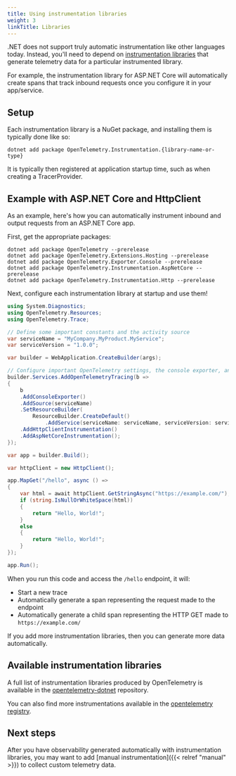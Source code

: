 ```yaml
---
title: Using instrumentation libraries
weight: 3
linkTitle: Libraries
---
```


.NET does not support truly automatic instrumentation like other languages today. Instead, you'll need to depend on
[instrumentation libraries](https://opentelemetry.io/docs/reference/specification/glossary/#instrumentation-library)
that generate telemetry data for a particular instrumented library.

For example, the instrumentation library for ASP.NET Core will automatically create spans that track inbound requests
once you configure it in your app/service.

## Setup

Each instrumentation library is a NuGet package, and installing them is typically done like so:

```
dotnet add package OpenTelemetry.Instrumentation.{library-name-or-type}
```

It is typically then registered at application startup time, such as when creating a TracerProvider.

## Example with ASP.NET Core and HttpClient

As an example, here's how you can automatically instrument inbound and output requests from an ASP.NET Core app.

First, get the appropriate packages:

```console
dotnet add package OpenTelemetry --prerelease
dotnet add package OpenTelemetry.Extensions.Hosting --prerelease
dotnet add package OpenTelemetry.Exporter.Console --prerelease
dotnet add package OpenTelemetry.Instrumentation.AspNetCore --prerelease
dotnet add package OpenTelemetry.Instrumentation.Http --prerelease
```

Next, configure each instrumentation library at startup and use them!

```csharp
using System.Diagnostics;
using OpenTelemetry.Resources;
using OpenTelemetry.Trace;

// Define some important constants and the activity source
var serviceName = "MyCompany.MyProduct.MyService";
var serviceVersion = "1.0.0";

var builder = WebApplication.CreateBuilder(args);

// Configure important OpenTelemetry settings, the console exporter, and automatic instrumentation
builder.Services.AddOpenTelemetryTracing(b =>
{
    b
    .AddConsoleExporter()
    .AddSource(serviceName)
    .SetResourceBuilder(
        ResourceBuilder.CreateDefault()
            .AddService(serviceName: serviceName, serviceVersion: serviceVersion))
    .AddHttpClientInstrumentation()
    .AddAspNetCoreInstrumentation();
});

var app = builder.Build();

var httpClient = new HttpClient();

app.MapGet("/hello", async () =>
{
    var html = await httpClient.GetStringAsync("https://example.com/");
    if (string.IsNullOrWhiteSpace(html))
    {
        return "Hello, World!";
    }
    else
    {
        return "Hello, World!";
    }
});

app.Run();
```

When you run this code and access the `/hello` endpoint, it will:

* Start a new trace
* Automatically generate a span representing the request made to the endpoint
* Automatically generate a child span representing the HTTP GET made to `https://example.com/`

If you add more instrumentation libraries, then you can generate more data automatically.

## Available instrumentation libraries

A full list of instrumentation libraries produced by OpenTelemetry is available in the
[opentelemetry-dotnet](https://github.com/open-telemetry/opentelemetry-dotnet) repository.

You can also find more instrumentations available in the [opentelemetry registry](https://opentelemetry.io/registry/?language=dotnet&component=instrumentation).

## Next steps

After you have observability generated automatically with instrumentation libraries, you may want to add
[manual instrumentation]({{< relref "manual" >}}) to collect custom telemetry data.
